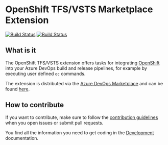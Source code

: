 # OpenShift TFS/VSTS Marketplace Extension

[![Build Status](https://travis-ci.org/hferentschik/openshift-vsts.svg?branch=master)](https://travis-ci.org/hferentschik/openshift-vsts) [![Build Status](https://dev.azure.com/hardy0575/openshift-vsts/_apis/build/status/openshift-vsts-ci)](https://dev.azure.com/hardy0575/openshift-vsts/_build/latest?definitionId=3)

## What is it

The OpenShift TFS/VSTS extension offers tasks for integrating [OpenShift](https://github.com/openshift/origin) into your Azure DevOps build and release pipelines, for example by executing user defined `oc` commands.

The extension is distributed via the [Azure DevOps Marketplace](https://marketplace.visualstudio.com/azuredevops) and can be found [here](https://marketplace.visualstudio.com/items?itemName=redhat.openshift-vsts).

## How to contribute

If you want to contribute, make sure to follow the [contribution guidelines](./CONTRIBUTING.md) when you open issues or submit pull requests.

You find all the information you need to get coding in the [Development](./docs/development.md) documentation.
